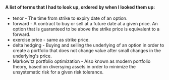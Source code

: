 #### A list of terms that I had to look up, ordered by when I looked them up:

* tenor - The time from strike to expiry date of an option.
* forward - A contract to buy or sell at a future date at a given price.
            An option that is guaranteed to be above the strike price is
            equivalent to a forward.
* exercise price - same as strike price.
* delta hedging - Buying and selling the underlying of an option in order
  to create a portfolio that does not change value after small changes
  in the underlying's price.
* Markowitz portfolio optimization - Also known as modern portfolio theory,
  based on diversying assets in order to minimize the unsystematic risk for
  a given risk tolerance.
